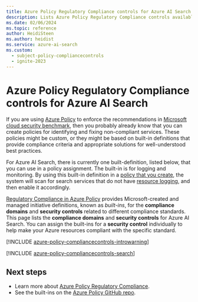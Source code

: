 ```yaml
---
title: Azure Policy Regulatory Compliance controls for Azure AI Search
description: Lists Azure Policy Regulatory Compliance controls available for Azure AI Search. These built-in policy definitions provide common approaches to managing the compliance of your Azure resources.
ms.date: 02/06/2024
ms.topic: reference
author: HeidiSteen
ms.author: heidist
ms.service: azure-ai-search
ms.custom:
  - subject-policy-compliancecontrols
  - ignite-2023
---
```

# Azure Policy Regulatory Compliance controls for Azure AI Search

If you are using [Azure Policy](/azure/governance/policy/overview) to enforce the recommendations in
[Microsoft cloud security benchmark](/azure/security/benchmarks/introduction), then you probably already know
that you can create policies for identifying and fixing non-compliant services. These policies might
be custom, or they might be based on built-in definitions that provide compliance criteria and
appropriate solutions for well-understood best practices.

For Azure AI Search, there is currently one built-definition, listed below, that you can use
in a policy assignment. The built-in is for logging and monitoring. By using this built-in
definition in a [policy that you create](/azure/governance/policy/assign-policy-portal), the system
will scan for search services that do not have [resource logging](monitor-azure-cognitive-search.md), and
then enable it accordingly.

[Regulatory Compliance in Azure Policy](/azure/governance/policy/concepts/regulatory-compliance)
provides Microsoft-created and managed initiative definitions, known as _built-ins_, for the
**compliance domains** and **security controls** related to different compliance standards. This
page lists the **compliance domains** and **security controls** for Azure AI Search. You can
assign the built-ins for a **security control** individually to help make your Azure resources
compliant with the specific standard.

[!INCLUDE [azure-policy-compliancecontrols-introwarning](~/azure-docs-pr-policy-includes/includes/policy/standards/intro-warning.md)]

[!INCLUDE [azure-policy-compliancecontrols-search](~/azure-docs-pr-policy-includes/includes/policy/standards/byrp/microsoft.search.md)]

## Next steps

- Learn more about [Azure Policy Regulatory Compliance](/azure/governance/policy/concepts/regulatory-compliance).
- See the built-ins on the [Azure Policy GitHub repo](https://github.com/Azure/azure-policy).
